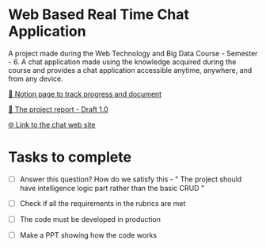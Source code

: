 # Web Based Real Time Chat Application
 A project made during the Web Technology and Big Data Course - Semester - 6.  A chat application made using the knowledge acquired during the course and provides a chat application accessible anytime, anywhere, and from any device.

[📒 Notion page to track progress and document](https://www.notion.so/raghunathan/LA-1-BD-and-Web-Tech-Lab-a62cd8262e3244d984f31c92e041054f)

[📄 The project report - Draft 1.0](https://docs.google.com/document/d/16mkBMKKUd6ZFZHbSzKmK1vNy65DAtYQrOKhz6weyPMM/edit?usp=sharing)

[🌐 Link to the chat web site](https://raghunathan-r.github.io/Web-Based-Real-Time-Chat-Application/)

# Tasks to complete
- [ ] Answer this question? How do we satisfy this - " The project should have intelligence logic part rather than the basic CRUD "
- [ ] Check if all the requirements in the rubrics are met
- [ ] The code must be developed in production
- [ ] Make a PPT showing how the code works

